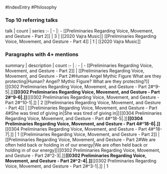 #IndexEntry #Philosophy

### Top 10 referring talks
talk | count | series
:- | - |: -
[[Preliminaries Regarding Voice, Movement, and Gesture - Part 2]] | 3 | [[2020 Vajra Music]]
[[Preliminaries Regarding Voice, Movement, and Gesture - Part 4]] | 1 | [[2020 Vajra Music]]

### Paragraphs with 4+ mentions
summary | description | count
:- | : - | -
[[Preliminaries Regarding Voice, Movement, and Gesture - Part 2]] | [[Preliminaries Regarding Voice, Movement, and Gesture - Part 2#Human Angel Mythic Figure What are they protecting\|Human? Angel? Mythic Figure? What are they protecting?]] [[0302 Preliminaries Regarding Voice, Movement, and Gesture - Part 2#^9-5\|.]] **[[0302 Preliminaries Regarding Voice, Movement, and Gesture - Part 2#^9-6\|.]]** [[0302 Preliminaries Regarding Voice, Movement, and Gesture - Part 2#^10-1\|.]] | 2
[[Preliminaries Regarding Voice, Movement, and Gesture - Part 4]] | [[Preliminaries Regarding Voice, Movement, and Gesture - Part 4#She was tired of giving in\|She was tired of giving in]] [[0304 Preliminaries Regarding Voice, Movement, and Gesture - Part 4#^18-5\|.]] **[[0304 Preliminaries Regarding Voice, Movement, and Gesture - Part 4#^18-6\|.]]** [[0304 Preliminaries Regarding Voice, Movement, and Gesture - Part 4#^18-7\|.]] | 1
[[Preliminaries Regarding Voice, Movement, and Gesture - Part 2]] | [[Preliminaries Regarding Voice, Movement, and Gesture - Part 2#We are often held back or holding in of our energy\|We are often held back or holding in of our energy]] [[0302 Preliminaries Regarding Voice, Movement, and Gesture - Part 2#^2-3\|.]] **[[0302 Preliminaries Regarding Voice, Movement, and Gesture - Part 2#^2-4\|.]]** [[0302 Preliminaries Regarding Voice, Movement, and Gesture - Part 2#^3-1\|.]] | 1

